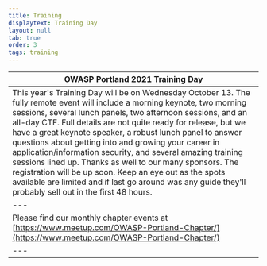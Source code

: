 ```yaml
---
title: Training
displaytext: Training Day
layout: null
tab: true
order: 3
tags: training
---
```


| OWASP Portland 2021 Training Day |
| --- |
| This year's Training Day will be on Wednesday October 13. The fully remote event will include a morning keynote, two morning sessions, several lunch panels, two afternoon sessions, and an all-day CTF. Full details are not quite ready for release, but we have a great keynote speaker, a robust lunch panel to answer questions about getting into and growing your career in application/information security, and several amazing training sessions lined up. Thanks as well to our many sponsors. The registration will be up soon. Keep an eye out as the spots available are limited and if last go around was any guide they'll probably sell out in the first 48 hours. |
| --- |
| Please find our monthly chapter events at [https://www.meetup.com/OWASP-Portland-Chapter/](https://www.meetup.com/OWASP-Portland-Chapter/) |
| --- |
